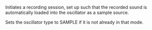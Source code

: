 Initiates a recording session, set up such that the recorded sound is automatically loaded into the oscillator as a
sample source.

Sets the oscillator type to <string-for name="STRING_FOR_SAMPLE">SAMPLE</string-for> if it is not already in that mode.
